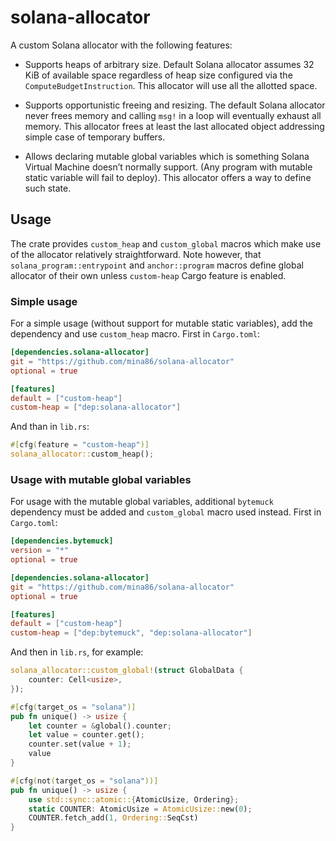 # solana-allocator

A custom Solana allocator with the following features:

- Supports heaps of arbitrary size.  Default Solana allocator assumes
  32 KiB of available space regardless of heap size configured via the
  `ComputeBudgetInstruction`.  This allocator will use all the
  allotted space.

- Supports opportunistic freeing and resizing.  The default Solana
  allocator never frees memory and calling `msg!` in a loop will
  eventually exhaust all memory.  This allocator frees at least the
  last allocated object addressing simple case of temporary buffers.

- Allows declaring mutable global variables which is something Solana
  Virtual Machine doesn’t normally support.  (Any program with mutable
  static variable will fail to deploy).  This allocator offers a way
  to define such state.

## Usage

The crate provides `custom_heap` and `custom_global` macros which make
use of the allocator relatively straightforward.  Note however, that
`solana_program::entrypoint` and `anchor::program` macros define
global allocator of their own unless `custom-heap` Cargo feature is
enabled.

### Simple usage

For a simple usage (without support for mutable static variables), add
the dependency and use `custom_heap` macro.  First in `Cargo.toml`:

```toml
[dependencies.solana-allocator]
git = "https://github.com/mina86/solana-allocator"
optional = true

[features]
default = ["custom-heap"]
custom-heap = ["dep:solana-allocator"]
```

And than in `lib.rs`:

```rust
#[cfg(feature = "custom-heap")]
solana_allocator::custom_heap();
```

### Usage with mutable global variables

For usage with the mutable global variables, additional `bytemuck`
dependency must be added and `custom_global` macro used instead.
First in `Cargo.toml`:

```toml
[dependencies.bytemuck]
version = "*"
optional = true

[dependencies.solana-allocator]
git = "https://github.com/mina86/solana-allocator"
optional = true

[features]
default = ["custom-heap"]
custom-heap = ["dep:bytemuck", "dep:solana-allocator"]
```

And then in `lib.rs`, for example:

```rust
solana_allocator::custom_global!(struct GlobalData {
    counter: Cell<usize>,
});

#[cfg(target_os = "solana")]
pub fn unique() -> usize {
    let counter = &global().counter;
    let value = counter.get();
    counter.set(value + 1);
    value
}

#[cfg(not(target_os = "solana"))]
pub fn unique() -> usize {
    use std::sync::atomic::{AtomicUsize, Ordering};
    static COUNTER: AtomicUsize = AtomicUsize::new(0);
    COUNTER.fetch_add(1, Ordering::SeqCst)
}
```
